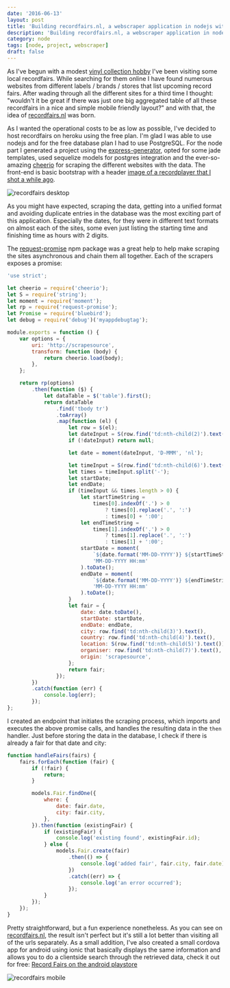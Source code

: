 ```yaml
---
date: '2016-06-13'
layout: post
title: 'Building recordfairs.nl, a webscraper application in nodejs with postgres database'
description: 'Building recordfairs.nl, a webscraper application in nodejs with postgres database'
category: node
tags: [node, project, webscraper]
draft: false
---
```


As I've begun with a modest [vinyl collection hobby](https://www.discogs.com/user/peterpeerdeman/collection?sort=added&header=1&sort_order=desc) I've been visiting some local recordfairs. While searching for them online I have found numerous websites from different labels / brands / stores that list upcoming record fairs. After wading through all the different sites for a third time I thought: "wouldn't it be great if there was just one big aggregated table of all these recordfairs in a nice and simple mobile friendly layout?" and with that, the idea of [recordfairs.nl](http://recordfairs.nl) was born.

As I wanted the operational costs to be as low as possible, I've decided to host recordfairs on heroku using the free plan. I'm glad I was able to use nodejs and for the free database plan I had to use PostgreSQL. For the node part I generated a project using the [express-generator](https://expressjs.com/en/starter/generator.html), opted for some jade templates, used sequelize models for postgres integration and the ever-so-amazing [cheerio](https://github.com/cheeriojs/cheerio) for scraping the different websites with the data. The front-end is basic bootstrap with a header [image of a recordplayer that I shot a while ago](https://www.flickr.com/photos/peterpeerdeman/6235844978/in/photolist-av3ksA).

![recordfairs desktop](../assets/images/2016-06-13-recordfairs-desktop.png)

As you might have expected, scraping the data, getting into a unified format and avoiding duplicate entries in the database was the most exciting part of this application. Especially the dates, for they were in different text formats on almost each of the sites, some even just listing the starting time and finishing time as hours with 2 digits.

The [request-promise](https://www.npmjs.com/package/request-promise) npm package was a great help to help make scraping the sites asynchronous and chain them all together. Each of the scrapers exposes a promise:

```javascript
'use strict';

let cheerio = require('cheerio');
let S = require('string');
let moment = require('moment');
let rp = require('request-promise');
let Promise = require('bluebird');
let debug = require('debug')('myappdebugtag');

module.exports = function () {
    var options = {
        uri: 'http://scrapesource',
        transform: function (body) {
            return cheerio.load(body);
        },
    };

    return rp(options)
        .then(function ($) {
            let dataTable = $('table').first();
            return dataTable
                .find('tbody tr')
                .toArray()
                .map(function (el) {
                    let row = $(el);
                    let dateInput = S(row.find('td:nth-child(2)').text()).trim().s;
                    if (!dateInput) return null;

                    let date = moment(dateInput, 'D-MMM', 'nl');

                    let timeInput = S(row.find('td:nth-child(6)').text()).trim().s;
                    let times = timeInput.split('-');
                    let startDate;
                    let endDate;
                    if (timeInput && times.length > 0) {
                        let startTimeString =
                            times[0].indexOf('.') > 0
                                ? times[0].replace('.', ':')
                                : times[0] + ':00';
                        let endTimeString =
                            times[1].indexOf('.') > 0
                                ? times[1].replace('.', ':')
                                : times[1] + ':00';
                        startDate = moment(
                            `${date.format('MM-DD-YYYY')} ${startTimeString}`,
                            'MM-DD-YYYY HH:mm'
                        ).toDate();
                        endDate = moment(
                            `${date.format('MM-DD-YYYY')} ${endTimeString}`,
                            'MM-DD-YYYY HH:mm'
                        ).toDate();
                    }
                    let fair = {
                        date: date.toDate(),
                        startDate: startDate,
                        endDate: endDate,
                        city: row.find('td:nth-child(3)').text(),
                        country: row.find('td:nth-child(4)').text(),
                        location: S(row.find('td:nth-child(5)').text()).trim().s,
                        organiser: row.find('td:nth-child(7)').text(),
                        origin: 'scrapesource',
                    };
                    return fair;
                });
        })
        .catch(function (err) {
            console.log(err);
        });
};
```

I created an endpoint that initiates the scraping process, which imports and executes the above promise calls, and handles the resulting data in the `then` handler. Just before storing the data in the database, I check if there is already a fair for that date and city:

```javascript
function handleFairs(fairs) {
    fairs.forEach(function (fair) {
        if (!fair) {
            return;
        }

        models.Fair.findOne({
            where: {
                date: fair.date,
                city: fair.city,
            },
        }).then(function (existingFair) {
            if (existingFair) {
                console.log('existing found', existingFair.id);
            } else {
                models.Fair.create(fair)
                    .then(() => {
                        console.log('added fair', fair.city, fair.date);
                    })
                    .catch((err) => {
                        console.log('an error occurred');
                    });
            }
        });
    });
}
```

Pretty straightforward, but a fun experience nonetheless. As you can see on [recordfairs.nl](http://recordfairs.nl), the result isn't perfect but it's still a lot better than visiting all of the urls separately. As a small addition, I've also created a small cordova app for android using ionic that basically displays the same information and allows you to do a clientside search through the retrieved data, check it out for free: [Record Fairs on the android playstore](https://play.google.com/store/apps/details?id=nl.peterpeerdeman.recordfairs&hl=nl)

![recordfairs mobile](../assets/images/2016-06-13-recordfairs-mobile.png)
